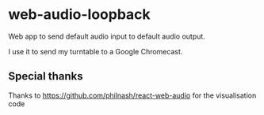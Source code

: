# web-audio-loopback

Web app to send default audio input to default audio output.

I use it to send my turntable to a Google Chromecast.

## Special thanks

Thanks to https://github.com/philnash/react-web-audio for the visualisation code
